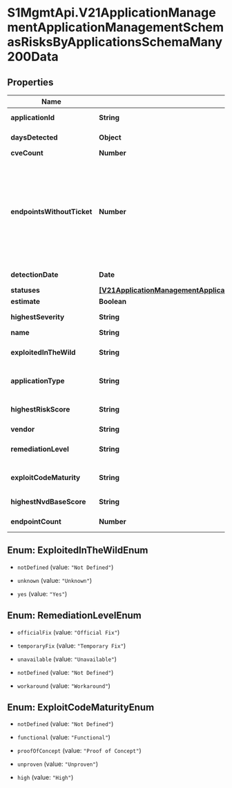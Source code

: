 # S1MgmtApi.V21ApplicationManagementApplicationManagementSchemasRisksByApplicationsSchemaMany200Data

## Properties
Name | Type | Description | Notes
------------ | ------------- | ------------- | -------------
**applicationId** | **String** | Application id | [optional] 
**daysDetected** | **Object** | Days detected | [optional] 
**cveCount** | **Number** | Cve count | [optional] 
**endpointsWithoutTicket** | **Number** | Number of endpoints that are in an integrated scope, but don't have a ticket created. Available with Ranger Insights. | [optional] 
**detectionDate** | **Date** | Detection date | [optional] 
**statuses** | [**[V21ApplicationManagementApplicationManagementSchemasRisksByAggregatedApplicationsSchemaMany200Statuses]**](V21ApplicationManagementApplicationManagementSchemasRisksByAggregatedApplicationsSchemaMany200Statuses.md) | Statuses | [optional] 
**estimate** | **Boolean** | Estimate | [optional] 
**highestSeverity** | **String** | Highest severity | [optional] 
**name** | **String** | Name | [optional] 
**exploitedInTheWild** | **String** | Available with Ranger Insights. | [optional] 
**applicationType** | **String** | Available with Ranger Insights. | [optional] 
**highestRiskScore** | **String** | Available with Ranger Insights. | [optional] 
**vendor** | **String** | Vendor | [optional] 
**remediationLevel** | **String** | Available with Ranger Insights. | [optional] 
**exploitCodeMaturity** | **String** | Available with Ranger Insights. | [optional] 
**highestNvdBaseScore** | **String** | Highest nvd base score | [optional] 
**endpointCount** | **Number** | Endpoint count | [optional] 


<a name="ExploitedInTheWildEnum"></a>
## Enum: ExploitedInTheWildEnum


* `notDefined` (value: `"Not Defined"`)

* `unknown` (value: `"Unknown"`)

* `yes` (value: `"Yes"`)




<a name="RemediationLevelEnum"></a>
## Enum: RemediationLevelEnum


* `officialFix` (value: `"Official Fix"`)

* `temporaryFix` (value: `"Temporary Fix"`)

* `unavailable` (value: `"Unavailable"`)

* `notDefined` (value: `"Not Defined"`)

* `workaround` (value: `"Workaround"`)




<a name="ExploitCodeMaturityEnum"></a>
## Enum: ExploitCodeMaturityEnum


* `notDefined` (value: `"Not Defined"`)

* `functional` (value: `"Functional"`)

* `proofOfConcept` (value: `"Proof of Concept"`)

* `unproven` (value: `"Unproven"`)

* `high` (value: `"High"`)




